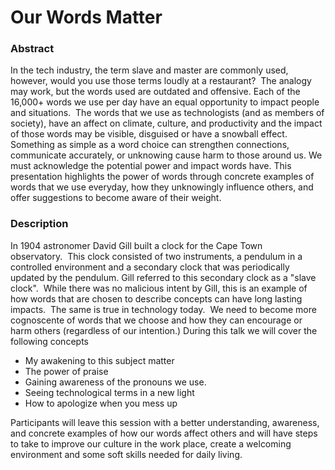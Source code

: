 # Our Words Matter

### Abstract
In the tech industry, the term slave and master are commonly used, however, would you use those terms loudly at a restaurant?  The analogy may work, but the words used are outdated and offensive. Each of the 16,000+ words we use per day have an equal opportunity to impact people and situations.  The words that we use as technologists (and as members of society), have an affect on climate, culture, and productivity and the impact of those words may be visible, disguised or have a snowball effect.  Something as simple as a word choice can strengthen connections, communicate accurately, or unknowing cause harm to those around us. We must acknowledge the potential power and impact words have. This presentation highlights the power of words through concrete examples of words that we use everyday, how they unknowingly influence others, and offer suggestions to become aware of their weight.

### Description
In 1904 astronomer David Gill built a clock for the Cape Town observatory.  This clock consisted of two instruments, a pendulum in a controlled environment and a secondary clock that was periodically updated by the pendulum. Gill referred to this secondary clock as a "slave clock".  While there was no malicious intent by Gill, this is an example of how words that are chosen to describe concepts can have long lasting impacts.  The same is true in technology today.  We need to become more cognoscente of words that we choose and how they can encourage or harm others (regardless of our intention.) During this talk we will cover the following concepts
 
- My awakening to this subject matter
- The power of praise
- Gaining awareness of the pronouns we use.
- Seeing technological terms in a new light
- How to apologize when you mess up 


Participants will leave this session with a better understanding, awareness, and concrete examples of how our words affect others and will have steps to take to improve our culture in the work place, create a welcoming environment and some soft skills needed for daily living.